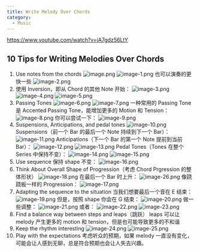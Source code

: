```yaml
---
title: Write Melody Over Chords
category:
  - Music
---
```


https://www.youtube.com/watch?v=jA7gdz56LtY

## 10 Tips for Writing Melodies Over Chords

1. Use notes from the chords
   ![image.png](/images/Pub_Note_WriteMelodyOverChords/image.png)
   ![image-1.png](/images/Pub_Note_WriteMelodyOverChords/image-1.png)
   也可以演奏的更快一些
   ![image-2.png](/images/Pub_Note_WriteMelodyOverChords/image-2.png)
2. 使用 Inversion，即从 Chord 的其他 Note 开始：
   ![image-3.png](/images/Pub_Note_WriteMelodyOverChords/image-3.png)
   ![image-4.png](/images/Pub_Note_WriteMelodyOverChords/image-4.png)
   ![image-5.png](/images/Pub_Note_WriteMelodyOverChords/image-5.png)
3. Passing Tones
   ![image-6.png](/images/Pub_Note_WriteMelodyOverChords/image-6.png)
   ![image-7.png](/images/Pub_Note_WriteMelodyOverChords/image-7.png)
   一种常用的 Passing Tone 是 Accented Passing Tone，能增加更多的 Motion 和 Tension：
   ![image-8.png](/images/Pub_Note_WriteMelodyOverChords/image-8.png)
   你可以尝试一下：
   ![image-9.png](/images/Pub_Note_WriteMelodyOverChords/image-9.png)
4. Suspensions, Anticipations, and pedal tones
   ![image-10.png](/images/Pub_Note_WriteMelodyOverChords/image-10.png)
   Suspensions（前一个 Bar 的最后一个 Note 持续到下一个 Bar）：
   ![image-11.png](/images/Pub_Note_WriteMelodyOverChords/image-11.png)
   Anticipations（下一个 Bar 的第一个 Note 提前到当前 Bar）：
   ![image-12.png](/images/Pub_Note_WriteMelodyOverChords/image-12.png)
   ![image-13.png](/images/Pub_Note_WriteMelodyOverChords/image-13.png)
   Pedal Tones（Tones 在整个 Series 中保持不变）：
   ![image-14.png](/images/Pub_Note_WriteMelodyOverChords/image-14.png)
   ![image-15.png](/images/Pub_Note_WriteMelodyOverChords/image-15.png)
5. Use sequence
   保持 shape 不变：
   ![image-16.png](/images/Pub_Note_WriteMelodyOverChords/image-16.png)
6. Think About Overall Shape of Progression（考虑 Chord Prgression 的整体形状）
   ![image-18.png](/images/Pub_Note_WriteMelodyOverChords/image-18.png)
   在最后一个 Bar 时上升：
   ![image-26.png](/images/Pub_Note_WriteMelodyOverChords/image-26.png)
   像跷跷板一样的 Progression：
   ![image-17.png](/images/Pub_Note_WriteMelodyOverChords/image-17.png)
7. Adapting the sequence to the situation
   当我们想要最后一个音在 E 结束：
   ![image-19.png](/images/Pub_Note_WriteMelodyOverChords/image-19.png)
   但是，按照 shape 你会在 G 结束：
   ![image-20.png](/images/Pub_Note_WriteMelodyOverChords/image-20.png)
   做一些调整：
   ![image-21.png](/images/Pub_Note_WriteMelodyOverChords/image-21.png)
   或者：
   ![image-22.png](/images/Pub_Note_WriteMelodyOverChords/image-22.png)
   ![image-23.png](/images/Pub_Note_WriteMelodyOverChords/image-23.png)
8. Find a balance way between steps and leaps（跳跃）
   leaps 可以让 melody 产生更多的 motion 和 tension，但是也可能导致更多的不和谐
9. Keep the rhythm interesting
   ![image-24.png](/images/Pub_Note_WriteMelodyOverChords/image-24.png)
   ![image-25.png](/images/Pub_Note_WriteMelodyOverChords/image-25.png)
10. Play with the expectations
    考虑听众的预期，如果 melody 一直没有变化，可能会让人感到无聊，总是符合预期也会让人失去兴趣。
